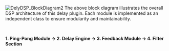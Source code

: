 ![DelyDSP_BlockDiagram2](https://github.com/user-attachments/assets/85eaec03-887c-41e4-83b3-f7d02a1667db)
The above block diagram illustrates the overall DSP architecture of this delay plugin. Each module is implemented as an independent class to ensure modularity and maintainability.

<br>


**1. Ping-Pong Module -> 2. Delay Engine -> 3. Feedback Module -> 4. Filter Section**


